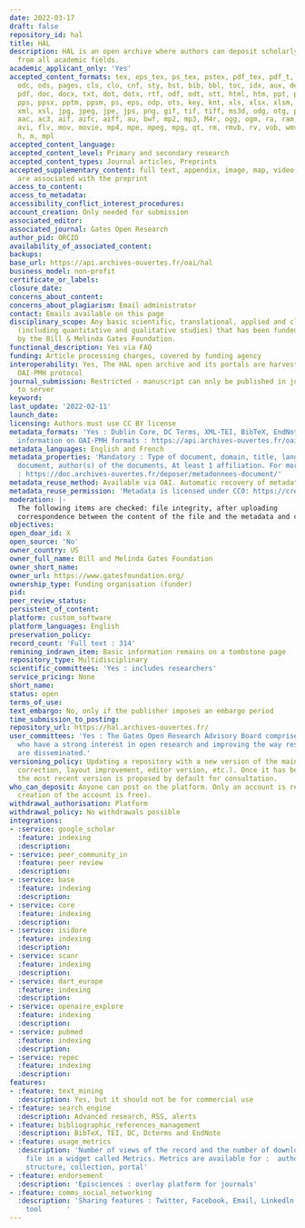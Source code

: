 ```yaml
---
date: 2022-03-17
draft: false
repository_id: hal
title: HAL
description: HAL is an open archive where authors can deposit scholarly documents
  from all academic fields.
academic_applicant_only: 'Yes'
accepted_content_formats: tex, eps_tex, ps_tex, pstex, pdf_tex, pdf_t, pdftex, zip,
  odc, ods, pages, cls, clo, cnf, sty, bst, bib, bbl, toc, idx, aux, def, loc, table,
  pdf, doc, docx, txt, dot, dotx, rtf, odf, odt, ott, html, htm, ppt, pptx, pot, potx,
  pps, ppsx, pptm, ppsm, ps, eps, odp, ots, key, knt, xls, xlsx, xlsm, xltx, xlt,
  xml, xsl, jpg, jpeg, jpe, jps, png, gif, tif, tiff, ms3d, odg, otg, pct, svg, gls,
  aac, ac3, aif, aifc, aiff, au, bwf, mp2, mp3, M4r, ogg, ogm, ra, ram, wma, wav,
  avi, flv, mov, movie, mp4, mpe, mpeg, mpg, qt, rm, rmvb, rv, vob, wmv, m4a, c, py,
  h, m, mpl
accepted_content_language:
accepted_content_level: Primary and secondary research
accepted_content_types: Journal articles, Preprints
accepted_supplementary_content: full text, appendix, image, map, video, sound. Those
  are associated with the preprint
access_to_content:
access_to_metadata:
accessibility_conflict_interest_procedures:
account_creation: Only needed for submission
associated_editor:
associated_journal: Gates Open Research
author_pid: ORCID
availability_of_associated_content:
backups:
base_url: https://api.archives-ouvertes.fr/oai/hal
business_model: non-profit
certificate_or_labels:
closure_date:
concerns_about_content:
concerns_about_plagiarism: Email administrator
contact: Emails available on this page
disciplinary_scope: Any basic scientific, translational, applied and clinical research
  (including quantitative and qualitative studies) that has been funded (or co-funded)
  by the Bill & Melinda Gates Foundation.
functional_description: Yes via FAQ
funding: Article processing charges, covered by funding agency
interoperability: Yes, The HAL open archive and its portals are harvestable via the
  OAI-PMH protocol
journal_submission: Restricted - manuscript can only be published in journal linked
  to server
keyword:
last_update: '2022-02-11'
launch_date:
licensing: Authors must use CC BY license
metadata_formats: 'Yes : Dublin Core, DC Terms, XML-TEI, BibTeX, EndNote. For more
  information on OAI-PMH formats : https://api.archives-ouvertes.fr/oai/hal/?verb=ListMetadataFormats'
metadata_languages: English and French
metadata_properties: 'Mandatory : Type of document, domain, title, language of the
  document, author(s) of the documents, At least 1 affiliation. For more information
  : https://doc.archives-ouvertes.fr/deposer/metadonnees-document/'
metadata_reuse_method: Available via OAI. Automatic recovery of metadata from crossref
metadata_reuse_permission: 'Metadata is licensed under CC0: https://creativecommons.org/publicdomain/zero/1.0/'
moderation: |-
  The following items are checked: file integrity, after uploading
  correspondence between the content of the file and the metadata and compliance with the publisher's policy for published documents. All repositories with files (full text, appendix, image, map, video, sound) are manually checked before being put online.
objectives:
open_doar_id: X
open_source: 'No'
owner_country: US
owner_full_name: Bill and Melinda Gates Foundation
owner_short_name:
owner_url: https://www.gatesfoundation.org/
ownership_type: Funding organisation (funder)
pid:
peer_review_status:
persistent_of_content:
platform: custom_software
platform_languages: English
preservation_policy:
record_count: 'Full text : 314'
remining_indrawn_item: Basic information remains on a tombstone page
repository_type: Multidisciplinary
scientific_committees: 'Yes : includes researchers'
service_pricing: None
short_name:
status: open
terms_of_use:
text_embargo: No, only if the publisher imposes an embargo period
time_submission_to_posting:
repository_url: https://hal.archives-ouvertes.fr/
user_committees: 'Yes : The Gates Open Research Advisory Board comprises individuals
  who have a strong interest in open research and improving the way research findings
  are disseminated.'
versioning_policy: Updating a repository with a new version of the main file (content
  correction, layout improvement, editor version, etc.). Once it has been put online,
  the most recent version is proposed by default for consultation.
who_can_deposit: Anyone can post on the platform. Only an account is required ( The
  creation of the account is free).
withdrawal_authorisation: Platform
withdrawal_policy: No withdrawals possible
integrations:
- :service: google_scholar
  :feature: indexing
  :description:
- :service: peer_community_in
  :feature: peer review
  :description:
- :service: base
  :feature: indexing
  :description:
- :service: core
  :feature: indexing
  :description:
- :service: isidore
  :feature: indexing
  :description:
- :service: scanr
  :feature: indexing
  :description:
- :service: dart_europe
  :feature: indexing
  :description:
- :service: openaire_explore
  :feature: indexing
  :description:
- :service: pubmed
  :feature: indexing
  :description:
- :service: repec
  :feature: indexing
  :description:
features:
- :feature: text_mining
  :description: Yes, but it should not be for commercial use
- :feature: search_engine
  :description: Advanced research, RSS, alerts
- :feature: bibliographic_references_management
  :description: BibTeX, TEI, DC, Dcterms and EndNote
- :feature: usage_metrics
  :description: 'Number of views of the record and the number of downloads of the
    file in a widget called Metrics. Metrics are available for :  author, depositor,
    structure, collection, portal'
- :feature: endorsement
  :description: 'Episciences : overlay platform for journals'
- :feature: comms_social_networking
  :description: 'Sharing features : Twitter, Facebook, Email, Linkedln and any communication
    tool      '
---
```



